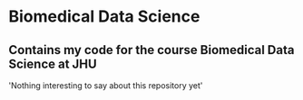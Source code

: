 # Biomedical Data Science
## Contains my code for the course Biomedical Data Science at JHU
'Nothing interesting to say about this repository yet'
